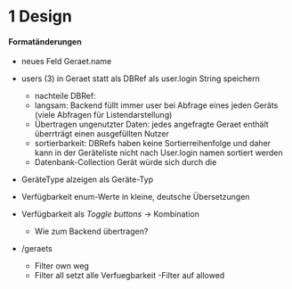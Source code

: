 1 Design
========

#### Formatänderungen
- neues Feld Geraet.name
- users (3) in Geraet statt als DBRef als user.login String speichern
	- nachteile DBRef: 
	- langsam: Backend füllt immer user bei Abfrage eines jeden Geräts (viele Abfragen für Listendarstellung)
	- Übertragen ungenutzter Daten: jedes angefragte Geraet enthält überrträgt einen ausgefüllten Nutzer
	- sortierbarkeit: DBRefs haben keine Sortierreihenfolge und daher kann in der Geräteliste nicht nach User.login namen sortiert werden
	- Datenbank-Collection Gerät würde sich durch die 

- GeräteType alzeigen als Geräte-Typ
- Verfügbarkeit enum-Werte in kleine, deutsche Übersetzungen
- Verfügbarkeit als *Toggle buttons* -> Kombination
	- Wie zum Backend übertragen?
- /geraets
	- Filter own weg
	- Filter all setzt alle Verfuegbarkeit -Filter auf allowed
